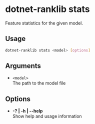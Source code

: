 ﻿# dotnet-ranklib stats

Feature statistics for the given model.

## Usage  

```sh
dotnet-ranklib stats <model> [options]
```

## Arguments  

- `<model>`  
  The path to the model file

## Options  

- **-? | -h | --help**  
  Show help and usage information
